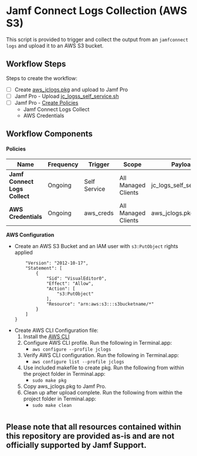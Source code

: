 # Jamf Connect Logs Collection (AWS S3)

This script is provided to trigger and collect the output from an `jamfconnect logs` and upload it to an AWS S3 bucket.

## Workflow Steps

Steps to create the workflow:

- [ ] Create [aws_jclogs.pkg](#aws_pkg) and upload to Jamf Pro 
- [ ] Jamf Pro - Upload [jc_logss_self_service.sh](./jc_logs_self_service.sh)
- [ ] Jamf Pro - [Create Policies](#policies)
    - Jamf Connect Logs Collect
    - AWS Credentials

## Workflow Components

####  <a id="policies"></a>Policies

|Name|Frequency|Trigger|Scope|Payload|
|----|---------|-------|-----|-------|
|**Jamf Connect Logs Collect**|Ongoing|Self Service|All Managed Clients|jc_logs_self_service.sh
|**AWS Credentials**|Ongoing|aws_creds|All Managed Clients|aws_jclogs.pkg

**AWS Configuration**

- Create an AWS S3 Bucket and an IAM user with `s3:PutObject` rights applied
    ```{
        "Version": "2012-10-17",
        "Statement": [
            {
                "Sid": "VisualEditor0",
                "Effect": "Allow",
                "Action": [
                    "s3:PutObject"
                ],
                "Resource": "arn:aws:s3:::s3bucketname/*"
            }
        ]
    }
    ```
- Create <a id="aws_pkg"></a>AWS CLI Configuration file:
    1. Install the [AWS CLI](https://docs.aws.amazon.com/cli/latest/userguide/getting-started-install.html)
    2. Configure AWS CLI profile. Run the following in Terminal.app:
        - `aws configure --profile jclogs`
    3. Verify AWS CLI configuration. Run the following in Terminal.app:
        - `aws configure list --profile jclogs`
    3. Use included makefile to create pkg. Run the following from within the project folder in Terminal.app:
        - `sudo make pkg`
    4. Copy aws_jclogs.pkg to Jamf Pro.
    5. Clean up after upload complete. Run the following from within the project folder in Terminal.app:
        - `sudo make clean`
#
## Please note that all resources contained within this repository are provided as-is and are not officially supported by Jamf Support.